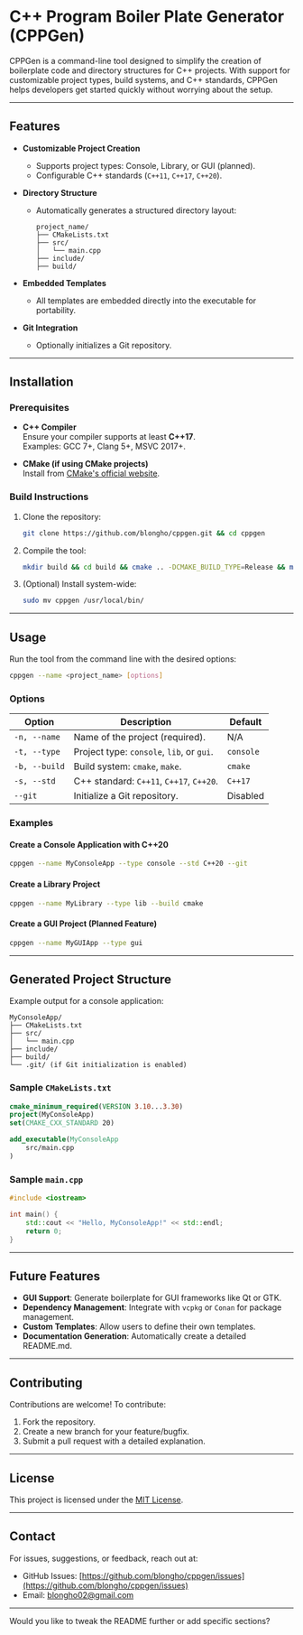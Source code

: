 # C++ Program Boiler Plate Generator (CPPGen)

CPPGen is a command-line tool designed to simplify the creation of boilerplate code and directory structures for C++ projects. With support for customizable project types, build systems, and C++ standards, CPPGen helps developers get started quickly without worrying about the setup.

---

## **Features**

- **Customizable Project Creation**
    - Supports project types: Console, Library, or GUI (planned).
    - Configurable C++ standards (`C++11`, `C++17`, `C++20`).

- **Directory Structure**
    - Automatically generates a structured directory layout:
      ```
      project_name/
      ├── CMakeLists.txt
      ├── src/
      │   └── main.cpp
      ├── include/
      ├── build/
      ```

- **Embedded Templates**
    - All templates are embedded directly into the executable for portability.

- **Git Integration**
    - Optionally initializes a Git repository.

---

## **Installation**

### Prerequisites
- **C++ Compiler**  
  Ensure your compiler supports at least **C++17**.  
  Examples: GCC 7+, Clang 5+, MSVC 2017+.

- **CMake (if using CMake projects)**  
  Install from [CMake's official website](https://cmake.org/download/).

### Build Instructions
1. Clone the repository:
   ```bash
   git clone https://github.com/blongho/cppgen.git && cd cppgen
   ```

2. Compile the tool:
   ```bash
   mkdir build && cd build && cmake .. -DCMAKE_BUILD_TYPE=Release && make && ./cppgen --help
   ```

3. (Optional) Install system-wide:
   ```bash
   sudo mv cppgen /usr/local/bin/
   ```

---

## **Usage**

Run the tool from the command line with the desired options:

```bash
cppgen --name <project_name> [options]
```

### **Options**
| Option             | Description                                                        | Default        |
|--------------------|--------------------------------------------------------------------|----------------|
| `-n, --name`       | Name of the project (required).                                    | N/A            |
| `-t, --type`       | Project type: `console`, `lib`, or `gui`.                         | `console`      |
| `-b, --build`      | Build system: `cmake`, `make`.                                    | `cmake`        |
| `-s, --std`        | C++ standard: `C++11`, `C++17`, `C++20`.                          | `C++17`        |
| `--git`            | Initialize a Git repository.                                      | Disabled       |

### **Examples**

#### Create a Console Application with C++20
```bash
cppgen --name MyConsoleApp --type console --std C++20 --git
```

#### Create a Library Project
```bash
cppgen --name MyLibrary --type lib --build cmake
```

#### Create a GUI Project (Planned Feature)
```bash
cppgen --name MyGUIApp --type gui
```

---

## **Generated Project Structure**

Example output for a console application:

```plaintext
MyConsoleApp/
├── CMakeLists.txt
├── src/
│   └── main.cpp
├── include/
├── build/
└── .git/ (if Git initialization is enabled)
```

### **Sample `CMakeLists.txt`**
```cmake
cmake_minimum_required(VERSION 3.10...3.30)
project(MyConsoleApp)
set(CMAKE_CXX_STANDARD 20)

add_executable(MyConsoleApp
    src/main.cpp
)
```

### **Sample `main.cpp`**
```cpp
#include <iostream>

int main() {
    std::cout << "Hello, MyConsoleApp!" << std::endl;
    return 0;
}
```

---

## **Future Features**
- **GUI Support**: Generate boilerplate for GUI frameworks like Qt or GTK.
- **Dependency Management**: Integrate with `vcpkg` or `Conan` for package management.
- **Custom Templates**: Allow users to define their own templates.
- **Documentation Generation**: Automatically create a detailed README.md.

---

## **Contributing**

Contributions are welcome! To contribute:
1. Fork the repository.
2. Create a new branch for your feature/bugfix.
3. Submit a pull request with a detailed explanation.
---

## **License**

This project is licensed under the [MIT License](LICENSE).

---

## **Contact**

For issues, suggestions, or feedback, reach out at:
- GitHub Issues: [https://github.com/blongho/cppgen/issues](https://github.com/blongho/cppgen/issues)
- Email: blongho02@gmail.com

---

Would you like to tweak the README further or add specific sections?